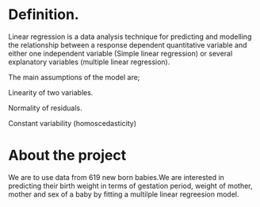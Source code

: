# Definition.
Linear regression is a data analysis technique for predicting and modelling the relationship between a response dependent quantitative variable and either one independent variable (Simple linear regression) or several explanatory variables (multiple linear regression).

The main assumptions of the model are;

Linearity of two variables.

Normality of residuals.

Constant variability (homoscedasticity)

# About the project
We are to use data from 619 new born babies.We are interested in predicting their birth weight in terms of gestation period, weight of mother, mother and sex of a baby by fitting a multilple linear regreesion model.
 
 

